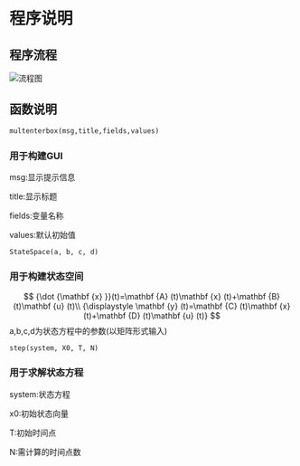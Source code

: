 # 程序说明

## 程序流程

![流程图](https://i.loli.net/2020/09/16/aJK6qvZ34fx8edF.png)

## 函数说明

```python
multenterbox(msg,title,fields,values)
```

### 用于构建GUI

msg:显示提示信息

title:显示标题

fields:变量名称

values:默认初始值

```
StateSpace(a, b, c, d)
```

### 用于构建状态空间

$$
{\dot {\mathbf {x} }}(t)=\mathbf {A} (t)\mathbf {x} (t)+\mathbf {B} (t)\mathbf {u} (t)\\
{\displaystyle \mathbf {y} (t)=\mathbf {C} (t)\mathbf {x} (t)+\mathbf {D} (t)\mathbf {u} (t)}
$$
a,b,c,d为状态方程中的参数(以矩阵形式输入)

```
step(system, X0, T, N)
```

### 用于求解状态方程

system:状态方程

x0:初始状态向量

T:初始时间点

N:需计算的时间点数